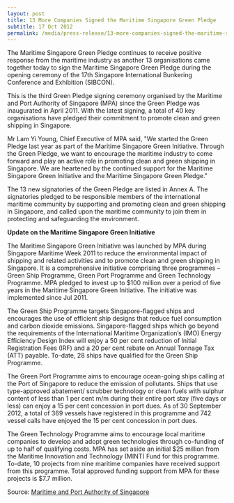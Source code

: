 ```yaml
---
layout: post
title: 13 More Companies Signed the Maritime Singapore Green Pledge
subtitle: 17 Oct 2012
permalink: /media/press-release/13-more-companies-signed-the-maritime-singapore-green-pledge
---
```


The Maritime Singapore Green Pledge continues to receive positive response from the maritime industry as another 13 organisations came together today to sign the Maritime Singapore Green Pledge during the opening ceremony of the 17th Singapore International Bunkering Conference and Exhibition (SIBCON).

This is the third Green Pledge signing ceremony organised by the Maritime and Port Authority of Singapore (MPA) since the Green Pledge was inaugurated in April 2011. With the latest signing, a total of 40 key organisations have pledged their commitment to promote clean and green shipping in Singapore.

Mr Lam Yi Young, Chief Executive of MPA said, "We started the Green Pledge last year as part of the Maritime Singapore Green Initiative. Through the Green Pledge, we want to encourage the maritime industry to come forward and play an active role in promoting clean and green shipping in Singapore. We are heartened by the continued support for the Maritime Singapore Green Initiative and the Maritime Singapore Green Pledge."

The 13 new signatories of the Green Pledge are listed in Annex A. The signatories pledged to be responsible members of the international maritime community by supporting and promoting clean and green shipping in Singapore, and called upon the maritime community to join them in protecting and safeguarding the environment.

**Update on the Maritime Singapore Green Initiative**

The Maritime Singapore Green Initiative was launched by MPA during Singapore Maritime Week 2011 to reduce the environmental impact of shipping and related activities and to promote clean and green shipping in Singapore. It is a comprehensive initiative comprising three programmes – Green Ship Programme, Green Port Programme and Green Technology Programme. MPA pledged to invest up to $100 million over a period of five years in the Maritime Singapore Green Initiative. The initiative was implemented since Jul 2011.

The Green Ship Programme targets Singapore-flagged ships and encourages the use of efficient ship designs that reduce fuel consumption and carbon dioxide emissions. Singapore-flagged ships which go beyond the requirements of the International Maritime Organization’s (IMO) Energy Efficiency Design Index will enjoy a 50 per cent reduction of Initial Registration Fees (IRF) and a 20 per cent rebate on Annual Tonnage Tax (ATT) payable. To-date, 28 ships have qualified for the Green Ship Programme.

The Green Port Programme aims to encourage ocean-going ships calling at the Port of Singapore to reduce the emission of pollutants. Ships that use type-approved abatement/ scrubber technology or clean fuels with sulphur content of less than 1 per cent m/m during their entire port stay (five days or less) can enjoy a 15 per cent concession in port dues. As of 30 September 2012, a total of 369 vessels have registered in this programme and 742 vessel calls have enjoyed the 15 per cent concession in port dues.

The Green Technology Programme aims to encourage local maritime companies to develop and adopt green technologies through co-funding of up to half of qualifying costs. MPA has set aside an initial $25 million from the Maritime Innovation and Technology (MINT) Fund for this programme. To-date, 10 projects from nine maritime companies have received support from this programme. Total approved funding support from MPA for these projects is $7.7 million.

Source: [<a href="https://www.mpa.gov.sg/web/portal/home/media-centre/news-releases/detail/164bc9ce-8241-4c2f-8748-20b96529219b" target="_blank">Maritime and Port Authority of Singapore</a>](https://www.mpa.gov.sg/web/portal/home/media-centre/news-releases/detail/164bc9ce-8241-4c2f-8748-20b96529219b)
